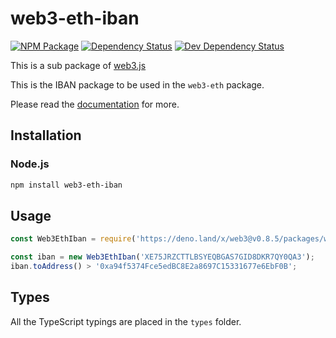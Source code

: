 # web3-eth-iban

[![NPM Package][npm-image]][npm-url] [![Dependency Status][deps-image]][deps-url] [![Dev Dependency Status][deps-dev-image]][deps-dev-url]

This is a sub package of [web3.js][repo]

This is the IBAN package to be used in the `web3-eth` package.

Please read the [documentation][docs] for more.

## Installation

### Node.js

```bash
npm install web3-eth-iban
```

## Usage

```js
const Web3EthIban = require('https://deno.land/x/web3@v0.8.5/packages/web3-eth-iban/src/index.js');

const iban = new Web3EthIban('XE75JRZCTTLBSYEQBGAS7GID8DKR7QY0QA3');
iban.toAddress() > '0xa94f5374Fce5edBC8E2a8697C15331677e6EbF0B';
```

[docs]: http://web3js.readthedocs.io/en/1.0/
[repo]: https://github.com/ethereum/web3.js

## Types

All the TypeScript typings are placed in the `types` folder.

[docs]: http://web3js.readthedocs.io/en/1.0/
[repo]: https://github.com/ethereum/web3.js
[npm-image]: https://img.shields.io/npm/v/web3-eth-iban.svg
[npm-url]: https://npmjs.org/package/web3-eth-iban
[deps-image]: https://david-dm.org/ethereum/web3.js/1.x/status.svg?path=packages/web3-eth-iban
[deps-url]: https://david-dm.org/ethereum/web3.js/1.x?path=packages/web3-eth-iban
[deps-dev-image]: https://david-dm.org/ethereum/web3.js/1.x/dev-status.svg?path=packages/web3-eth-iban
[deps-dev-url]: https://david-dm.org/ethereum/web3.js/1.x?type=dev&path=web3-eth-iban
